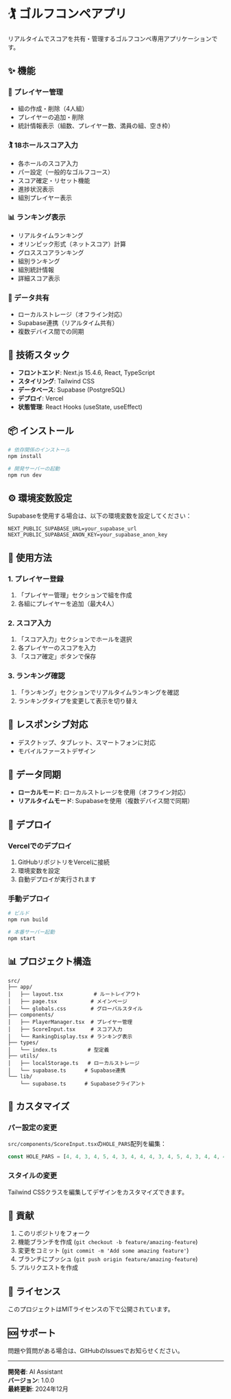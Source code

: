 # 🏌️ ゴルフコンペアプリ

リアルタイムでスコアを共有・管理するゴルフコンペ専用アプリケーションです。

## ✨ 機能

### 👥 プレイヤー管理
- 組の作成・削除（4人組）
- プレイヤーの追加・削除
- 統計情報表示（組数、プレイヤー数、満員の組、空き枠）

### 🏌️ 18ホールスコア入力
- 各ホールのスコア入力
- パー設定（一般的なゴルフコース）
- スコア確定・リセット機能
- 進捗状況表示
- 組別プレイヤー表示

### 📊 ランキング表示
- リアルタイムランキング
- オリンピック形式（ネットスコア）計算
- グロススコアランキング
- 組別ランキング
- 組別統計情報
- 詳細スコア表示

### 🔗 データ共有
- ローカルストレージ（オフライン対応）
- Supabase連携（リアルタイム共有）
- 複数デバイス間での同期

## 🚀 技術スタック

- **フロントエンド**: Next.js 15.4.6, React, TypeScript
- **スタイリング**: Tailwind CSS
- **データベース**: Supabase (PostgreSQL)
- **デプロイ**: Vercel
- **状態管理**: React Hooks (useState, useEffect)

## 📦 インストール

```bash
# 依存関係のインストール
npm install

# 開発サーバーの起動
npm run dev
```

## ⚙️ 環境変数設定

Supabaseを使用する場合は、以下の環境変数を設定してください：

```env
NEXT_PUBLIC_SUPABASE_URL=your_supabase_url
NEXT_PUBLIC_SUPABASE_ANON_KEY=your_supabase_anon_key
```

## 🎯 使用方法

### 1. プレイヤー登録
1. 「プレイヤー管理」セクションで組を作成
2. 各組にプレイヤーを追加（最大4人）

### 2. スコア入力
1. 「スコア入力」セクションでホールを選択
2. 各プレイヤーのスコアを入力
3. 「スコア確定」ボタンで保存

### 3. ランキング確認
1. 「ランキング」セクションでリアルタイムランキングを確認
2. ランキングタイプを変更して表示を切り替え

## 📱 レスポンシブ対応

- デスクトップ、タブレット、スマートフォンに対応
- モバイルファーストデザイン

## 🔄 データ同期

- **ローカルモード**: ローカルストレージを使用（オフライン対応）
- **リアルタイムモード**: Supabaseを使用（複数デバイス間で同期）

## 🚀 デプロイ

### Vercelでのデプロイ

1. GitHubリポジトリをVercelに接続
2. 環境変数を設定
3. 自動デプロイが実行されます

### 手動デプロイ

```bash
# ビルド
npm run build

# 本番サーバー起動
npm start
```

## 📊 プロジェクト構造

```
src/
├── app/
│   ├── layout.tsx          # ルートレイアウト
│   ├── page.tsx           # メインページ
│   └── globals.css        # グローバルスタイル
├── components/
│   ├── PlayerManager.tsx  # プレイヤー管理
│   ├── ScoreInput.tsx     # スコア入力
│   └── RankingDisplay.tsx # ランキング表示
├── types/
│   └── index.ts          # 型定義
├── utils/
│   ├── localStorage.ts   # ローカルストレージ
│   └── supabase.ts      # Supabase連携
└── lib/
    └── supabase.ts      # Supabaseクライアント
```

## 🎨 カスタマイズ

### パー設定の変更

`src/components/ScoreInput.tsx`の`HOLE_PARS`配列を編集：

```typescript
const HOLE_PARS = [4, 4, 3, 4, 5, 4, 3, 4, 4, 4, 3, 4, 5, 4, 3, 4, 4, 4];
```

### スタイルの変更

Tailwind CSSクラスを編集してデザインをカスタマイズできます。

## 🤝 貢献

1. このリポジトリをフォーク
2. 機能ブランチを作成 (`git checkout -b feature/amazing-feature`)
3. 変更をコミット (`git commit -m 'Add some amazing feature'`)
4. ブランチにプッシュ (`git push origin feature/amazing-feature`)
5. プルリクエストを作成

## 📄 ライセンス

このプロジェクトはMITライセンスの下で公開されています。

## 🆘 サポート

問題や質問がある場合は、GitHubのIssuesでお知らせください。

---

**開発者**: AI Assistant  
**バージョン**: 1.0.0  
**最終更新**: 2024年12月
